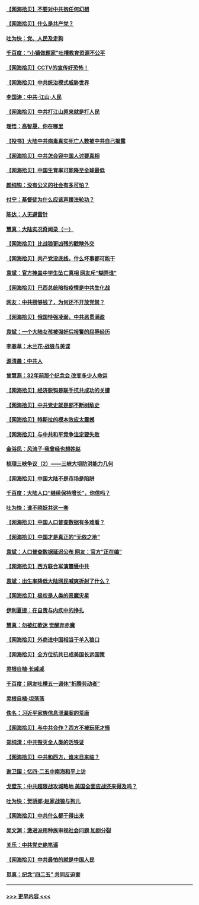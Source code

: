 #### [【网海拾贝】不要对中共抱任何幻想](../pages/nsc993/n12965222.md?t=05220952) 
#### [【网海拾贝】什么是共产党？](../pages/nsc993/n12962781.md?t=05220952) 
#### [吐为快：党、人民及走狗](../pages/nsc993/n12962747.md?t=05220952) 
#### [千百度：“小镇做题家”吐槽教育资源不公平](../pages/nsc993/n12962705.md?t=05220952) 
#### [【网海拾贝】CCTV的宣传好恐怖！](../pages/nsc993/n12959984.md?t=05220952) 
#### [【网海拾贝】中共统治模式威胁世界](../pages/nsc993/n12957622.md?t=05220952) 
#### [李国涛：中共‧江山‧人民](../pages/nsc993/n12957502.md?t=05220952) 
#### [【网海拾贝】中共打江山原来就是打人民](../pages/nsc993/n12954345.md?t=05220952) 
#### [理悟：高智晟，你在哪里](../pages/nsc993/n12953115.md?t=05220952) 
#### [【投书】大陆中共病毒真实死亡人数被中共自己揭露](../pages/nsc993/n12953050.md?t=05220952) 
#### [【网海拾贝】中共怎会容中国人讨要真相](../pages/nsc993/n12952161.md?t=05220952) 
#### [【网海拾贝】中国生育率可能降至全球最低](../pages/nsc993/n12948793.md?t=05220952) 
#### [颜纯钩：没有公义的社会有多可怕？](../pages/nsc993/n12947626.md?t=05220952) 
#### [付宁：基督徒为什么应该声援法轮功？](../pages/nsc993/n12947233.md?t=05220952) 
#### [陈达：人无避雷针](../pages/nsc993/n12947098.md?t=05220952) 
#### [慧真：大陆实况奇闻录（一）](../pages/nsc993/n12945811.md?t=05220952) 
#### [【网海拾贝】比战狼更凶残的戳瞎外交](../pages/nsc993/n12945717.md?t=05220952) 
#### [【网海拾贝】共产党没底线，什么坏事都可能干](../pages/nsc993/n12942090.md?t=05220952) 
#### [袁斌：官方掩盖中学生坠亡真相 网友斥“糊弄谁”](../pages/nsc993/n12942029.md?t=05220952) 
#### [【网海拾贝】巴西总统暗指疫情是中共生化战](../pages/nsc993/n12938999.md?t=05220952) 
#### [网友：中共捞够钱了，为何还不开放党禁？](../pages/nsc993/n12938952.md?t=05220952) 
#### [【网海拾贝】俄国恃强凌弱，中共恶贯满盈](../pages/nsc993/n12936626.md?t=05220952) 
#### [袁斌：一个大陆女孩被强奸后报警的屈辱经历](../pages/nsc993/n12936547.md?t=05220952) 
#### [李春草：木兰花·战狼与美谍](../pages/nsc993/n12935995.md?t=05220952) 
#### [源清晨：中共人](../pages/nsc993/n12935589.md?t=05220952) 
#### [曾慧燕：32年前那个纪念会 改变多少人命运](../pages/nsc993/n12934233.md?t=05220952) 
#### [【网海拾贝】经济脱钩是联手抗共成功的关键](../pages/nsc993/n12934176.md?t=05220952) 
#### [【网海拾贝】中共党史就是部不断树敌史](../pages/nsc993/n12932844.md?t=05220952) 
#### [【网海拾贝】特斯拉的模本效应太震撼](../pages/nsc993/n12925626.md?t=05220952) 
#### [【网海拾贝】与中共和平竞争注定要失败](../pages/nsc993/n12923326.md?t=05220952) 
#### [金浴凤：风流子‧我曾经也想姓赵](../pages/nsc993/n12920911.md?t=05220952) 
#### [梳理三峡争议（2）——三峡大坝防洪能力几何](../pages/nsc993/n12920173.md?t=05220952) 
#### [【网海拾贝】中国大陆不是市场是陷阱](../pages/nsc993/n12920143.md?t=05220952) 
#### [千百度：大陆人口“继续保持增长”，你信吗？](../pages/nsc993/n12918946.md?t=05220952) 
#### [吐为快：谁不晓妖共这一套](../pages/nsc993/n12918941.md?t=05220952) 
#### [【网海拾贝】中国人口普查数据有多难看？](../pages/nsc993/n12917822.md?t=05220952) 
#### [【网海拾贝】中国才是真正的“无依之地”](../pages/nsc993/n12915845.md?t=05220952) 
#### [袁斌：人口普查数据延迟公布 网友：官方“正在编”](../pages/nsc993/n12915748.md?t=05220952) 
#### [【网海拾贝】西方联合军演震慑中共](../pages/nsc993/n12913466.md?t=05220952) 
#### [袁斌：出生率降低大陆网民喊爽折射了什么？](../pages/nsc993/n12913365.md?t=05220952) 
#### [【网海拾贝】极权是人类的恶魔灾星](../pages/nsc993/n12910697.md?t=05220952) 
#### [伊利夏提：在自责与内疚中的挣扎](../pages/nsc993/n12910493.md?t=05220952) 
#### [慧真：勿被红歌迷 觉醒弃赤魔](../pages/nsc993/n12910485.md?t=05220952) 
#### [【网海拾贝】外商进中国相当于羊入狼口](../pages/nsc993/n12908274.md?t=05220952) 
#### [【网海拾贝】全方位抗共已成美国长远国策](../pages/nsc993/n12906878.md?t=05220952) 
#### [灵根自植‧长戚戚](../pages/nsc993/n12905585.md?t=05220952) 
#### [千百度：网友吐槽五一调休“折腾劳动者”](../pages/nsc993/n12905934.md?t=05220952) 
#### [灵根自植‧坦荡荡](../pages/nsc993/n12905562.md?t=05220952) 
#### [佚名：习近平家族信息泄漏案的荒唐](../pages/nsc993/n12904705.md?t=05220952) 
#### [【网海拾贝】与中共合作？西方不被玩死才怪](../pages/nsc993/n12903873.md?t=05220952) 
#### [郑纯清：中共毁灭全人类的活铁证](../pages/nsc993/n12903785.md?t=05220952) 
#### [【网海拾贝】中共和西方，谁末日来临？](../pages/nsc993/n12903482.md?t=05220952) 
#### [谢卫国：忆四‧二五中南海和平上访](../pages/nsc993/n12902192.md?t=05220952) 
#### [戈壁东：中共超限战攻城略地 美国全面应战还来得及吗？](../pages/nsc993/n12902297.md?t=05220952) 
#### [吐为快：贺骄郎‧赵家战狼与狗儿](../pages/nsc993/n12902280.md?t=05220952) 
#### [【网海拾贝】中共什么都干得出来](../pages/nsc993/n12897500.md?t=05220952) 
#### [吴文渊：激进派用种族审视社会问题 加剧分裂](../pages/nsc993/n12893881.md?t=05220952) 
#### [关乐：中共党史绝笔谣](../pages/nsc993/n12897270.md?t=05220952) 
#### [【网海拾贝】中共最怕的就是中国人民](../pages/nsc993/n12894705.md?t=05220952) 
#### [觅真：纪念“四二五” 共同反迫害](../pages/nsc993/n12894553.md?t=05220952) 

----
#### [ >>> 更早内容 <<< ](../indexes/nsc993-earlier.md)
